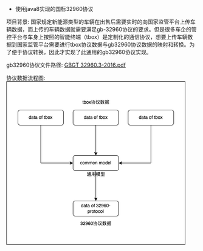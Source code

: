 * 使用java8实现的国标32960协议

项目背景: 
    国家规定新能源类型的车辆在出售后需要实时的向国家监管平台上传车辆数据，而上传的车辆数据就需要满足gb-32960协议的要求。但是很多车企的管控平台与车身上按照的智能终端（tbox）是定制化的通信协议，想要上传车辆数据到国家监管平台需要进行tbox协议数据与gb32960协议数据的映射和转换。为了便于协议转换，因此才实现了此通用的gb32960协议实现。

gb32960协议文件路径: [GBGT 32960.3-2016.pdf](file%2FGBGT%2032960.3-2016.pdf)


协议数据流程图: ![data-flow.png](file%2Fdata-flow.png)

